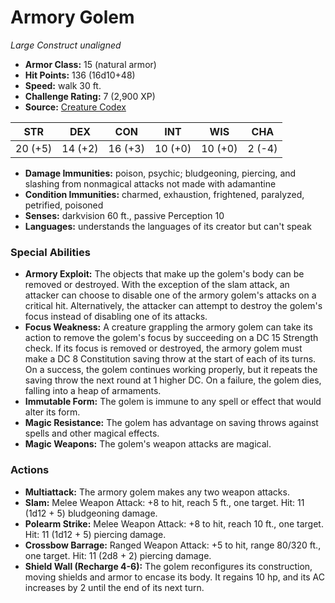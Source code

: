 # Armory Golem

*Large* *Construct* *unaligned*

- **Armor Class:** 15 (natural armor)
- **Hit Points:** 136 (16d10+48)
- **Speed:** walk 30 ft.
- **Challenge Rating:** 7 (2,900 XP)
- **Source:** [Creature Codex](https://koboldpress.com/kpstore/product/creature-codex-for-5th-edition-dnd/)

| STR | DEX | CON | INT | WIS | CHA |
| --- | --- | --- | --- | --- | --- |
| 20 (+5) | 14 (+2) | 16 (+3) | 10 (+0) | 10 (+0) | 2 (-4) |

- **Damage Immunities:** poison, psychic; bludgeoning, piercing, and slashing from nonmagical attacks not made with adamantine
- **Condition Immunities:** charmed, exhaustion, frightened, paralyzed, petrified, poisoned
- **Senses:** darkvision 60 ft., passive Perception 10
- **Languages:** understands the languages of its creator but can't speak
### Special Abilities
- **Armory Exploit:** The objects that make up the golem's body can be removed or destroyed. With the exception of the slam attack, an attacker can choose to disable one of the armory golem's attacks on a critical hit. Alternatively, the attacker can attempt to destroy the golem's focus instead of disabling one of its attacks.
- **Focus Weakness:** A creature grappling the armory golem can take its action to remove the golem's focus by succeeding on a DC 15 Strength check. If its focus is removed or destroyed, the armory golem must make a DC 8 Constitution saving throw at the start of each of its turns. On a success, the golem continues working properly, but it repeats the saving throw the next round at 1 higher DC. On a failure, the golem dies, falling into a heap of armaments.
- **Immutable Form:** The golem is immune to any spell or effect that would alter its form.
- **Magic Resistance:** The golem has advantage on saving throws against spells and other magical effects.
- **Magic Weapons:** The golem's weapon attacks are magical.
### Actions
- **Multiattack:** The armory golem makes any two weapon attacks.
- **Slam:** Melee Weapon Attack: +8 to hit, reach 5 ft., one target. Hit: 11 (1d12 + 5) bludgeoning damage.
- **Polearm Strike:** Melee Weapon Attack: +8 to hit, reach 10 ft., one target. Hit: 11 (1d12 + 5) piercing damage.
- **Crossbow Barrage:** Ranged Weapon Attack: +5 to hit, range 80/320 ft., one target. Hit: 11 (2d8 + 2) piercing damage.
- **Shield Wall (Recharge 4-6):** The golem reconfigures its construction, moving shields and armor to encase its body. It regains 10 hp, and its AC increases by 2 until the end of its next turn.
